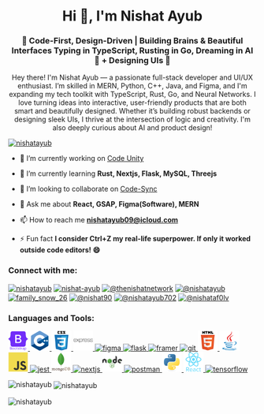 <h1 align="center">Hi 👋, I'm Nishat Ayub</h1>
<h3 align="center">🚀 Code-First, Design-Driven | Building Brains & Beautiful Interfaces Typing in TypeScript, Rusting in Go, Dreaming in AI 🤖 + Designing UIs 🎨</h3>


<p align="center">Hey there! I'm Nishat Ayub — a passionate full-stack developer and UI/UX enthusiast. I’m skilled in MERN, Python, C++, Java, and Figma, and I'm expanding my tech toolkit with TypeScript, Rust, Go, and Neural Networks. I love turning ideas into interactive, user-friendly products that are both smart and beautifully designed. Whether it’s building robust backends or designing sleek UIs, I thrive at the intersection of logic and creativity. I'm also deeply curious about AI and product design!
</p>


<p align="left"> <a href="https://github.com/ryo-ma/github-profile-trophy"><img src="https://github-profile-trophy.vercel.app/?username=nishatayub" alt="nishatayub" /></a> </p>

- 🔭 I’m currently working on [Code Unity](https://github.com/nishatayub/S65_Nishat_Capstone_CodeUnity)

- 🌱 I’m currently learning **Rust, Nextjs, Flask, MySQL, Threejs**

- 👯 I’m looking to collaborate on [Code-Sync](https://github.com/sahilatahar/Code-Sync)

- 💬 Ask me about **React, GSAP, Figma(Software), MERN**

- 📫 How to reach me **nishatayub09@icloud.com**

- ⚡ Fun fact **I consider Ctrl+Z my real-life superpower. If only it worked outside code editors! 😄**

<h3 align="left">Connect with me:</h3>
<p align="left">
<a href="https://linkedin.com/in/nishatayub" target="blank"><img align="center" src="https://raw.githubusercontent.com/rahuldkjain/github-profile-readme-generator/master/src/images/icons/Social/linked-in-alt.svg" alt="nishatayub" height="30" width="40" /></a>
<a href="https://stackoverflow.com/users/nishat-ayub" target="blank"><img align="center" src="https://raw.githubusercontent.com/rahuldkjain/github-profile-readme-generator/master/src/images/icons/Social/stack-overflow.svg" alt="nishat-ayub" height="30" width="40" /></a>
<a href="https://instagram.com/@thenishatnetwork" target="blank"><img align="center" src="https://raw.githubusercontent.com/rahuldkjain/github-profile-readme-generator/master/src/images/icons/Social/instagram.svg" alt="@thenishatnetwork" height="30" width="40" /></a>
<a href="https://www.behance.net/@nishatayub" target="blank"><img align="center" src="https://raw.githubusercontent.com/rahuldkjain/github-profile-readme-generator/master/src/images/icons/Social/behance.svg" alt="@nishatayub" height="30" width="40" /></a>
<a href="https://www.codechef.com/users/family_snow_26" target="blank"><img align="center" src="https://cdn.jsdelivr.net/npm/simple-icons@3.1.0/icons/codechef.svg" alt="family_snow_26" height="30" width="40" /></a>
<a href="https://www.leetcode.com/@nishat90" target="blank"><img align="center" src="https://raw.githubusercontent.com/rahuldkjain/github-profile-readme-generator/master/src/images/icons/Social/leet-code.svg" alt="@nishat90" height="30" width="40" /></a>
<a href="https://www.hackerearth.com/@nishatayub702" target="blank"><img align="center" src="https://raw.githubusercontent.com/rahuldkjain/github-profile-readme-generator/master/src/images/icons/Social/hackerearth.svg" alt="@nishatayub702" height="30" width="40" /></a>
<a href="https://auth.geeksforgeeks.org/user/@nishataf0lv" target="blank"><img align="center" src="https://raw.githubusercontent.com/rahuldkjain/github-profile-readme-generator/master/src/images/icons/Social/geeks-for-geeks.svg" alt="@nishataf0lv" height="30" width="40" /></a>
</p>

<h3 align="left">Languages and Tools:</h3>
<p align="left"> <a href="https://getbootstrap.com" target="_blank" rel="noreferrer"> <img src="https://raw.githubusercontent.com/devicons/devicon/master/icons/bootstrap/bootstrap-plain-wordmark.svg" alt="bootstrap" width="40" height="40"/> </a> <a href="https://www.w3schools.com/cpp/" target="_blank" rel="noreferrer"> <img src="https://raw.githubusercontent.com/devicons/devicon/master/icons/cplusplus/cplusplus-original.svg" alt="cplusplus" width="40" height="40"/> </a> <a href="https://www.w3schools.com/css/" target="_blank" rel="noreferrer"> <img src="https://raw.githubusercontent.com/devicons/devicon/master/icons/css3/css3-original-wordmark.svg" alt="css3" width="40" height="40"/> </a> <a href="https://expressjs.com" target="_blank" rel="noreferrer"> <img src="https://raw.githubusercontent.com/devicons/devicon/master/icons/express/express-original-wordmark.svg" alt="express" width="40" height="40"/> </a> <a href="https://www.figma.com/" target="_blank" rel="noreferrer"> <img src="https://www.vectorlogo.zone/logos/figma/figma-icon.svg" alt="figma" width="40" height="40"/> </a> <a href="https://flask.palletsprojects.com/" target="_blank" rel="noreferrer"> <img src="https://www.vectorlogo.zone/logos/pocoo_flask/pocoo_flask-icon.svg" alt="flask" width="40" height="40"/> </a> <a href="https://www.framer.com/" target="_blank" rel="noreferrer"> <img src="https://www.vectorlogo.zone/logos/framer/framer-icon.svg" alt="framer" width="40" height="40"/> </a> <a href="https://git-scm.com/" target="_blank" rel="noreferrer"> <img src="https://www.vectorlogo.zone/logos/git-scm/git-scm-icon.svg" alt="git" width="40" height="40"/> </a> <a href="https://www.w3.org/html/" target="_blank" rel="noreferrer"> <img src="https://raw.githubusercontent.com/devicons/devicon/master/icons/html5/html5-original-wordmark.svg" alt="html5" width="40" height="40"/> </a> <a href="https://www.java.com" target="_blank" rel="noreferrer"> <img src="https://raw.githubusercontent.com/devicons/devicon/master/icons/java/java-original.svg" alt="java" width="40" height="40"/> </a> <a href="https://developer.mozilla.org/en-US/docs/Web/JavaScript" target="_blank" rel="noreferrer"> <img src="https://raw.githubusercontent.com/devicons/devicon/master/icons/javascript/javascript-original.svg" alt="javascript" width="40" height="40"/> </a> <a href="https://jestjs.io" target="_blank" rel="noreferrer"> <img src="https://www.vectorlogo.zone/logos/jestjsio/jestjsio-icon.svg" alt="jest" width="40" height="40"/> </a> <a href="https://www.mongodb.com/" target="_blank" rel="noreferrer"> <img src="https://raw.githubusercontent.com/devicons/devicon/master/icons/mongodb/mongodb-original-wordmark.svg" alt="mongodb" width="40" height="40"/> </a> <a href="https://nextjs.org/" target="_blank" rel="noreferrer"> <img src="https://cdn.worldvectorlogo.com/logos/nextjs-2.svg" alt="nextjs" width="40" height="40"/> </a> <a href="https://nodejs.org" target="_blank" rel="noreferrer"> <img src="https://raw.githubusercontent.com/devicons/devicon/master/icons/nodejs/nodejs-original-wordmark.svg" alt="nodejs" width="40" height="40"/> </a> <a href="https://postman.com" target="_blank" rel="noreferrer"> <img src="https://www.vectorlogo.zone/logos/getpostman/getpostman-icon.svg" alt="postman" width="40" height="40"/> </a> <a href="https://www.python.org" target="_blank" rel="noreferrer"> <img src="https://raw.githubusercontent.com/devicons/devicon/master/icons/python/python-original.svg" alt="python" width="40" height="40"/> </a> <a href="https://reactjs.org/" target="_blank" rel="noreferrer"> <img src="https://raw.githubusercontent.com/devicons/devicon/master/icons/react/react-original-wordmark.svg" alt="react" width="40" height="40"/> </a> <a href="https://www.tensorflow.org" target="_blank" rel="noreferrer"> <img src="https://www.vectorlogo.zone/logos/tensorflow/tensorflow-icon.svg" alt="tensorflow" width="40" height="40"/> </a> </p>

<p><img align="left" src="https://github-readme-stats.vercel.app/api/top-langs?username=nishatayub&show_icons=true&locale=en&layout=compact" alt="nishatayub" /></p>

<p>&nbsp;<img align="center" src="https://github-readme-stats.vercel.app/api?username=nishatayub&show_icons=true&locale=en" alt="nishatayub" /></p>

<p><img align="center" src="https://github-readme-streak-stats.herokuapp.com/?user=nishatayub&" alt="nishatayub" /></p>
